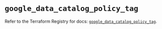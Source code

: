 # `google_data_catalog_policy_tag`

Refer to the Terraform Registry for docs: [`google_data_catalog_policy_tag`](https://registry.terraform.io/providers/hashicorp/google-beta/5.26.0/docs/resources/google_data_catalog_policy_tag).
